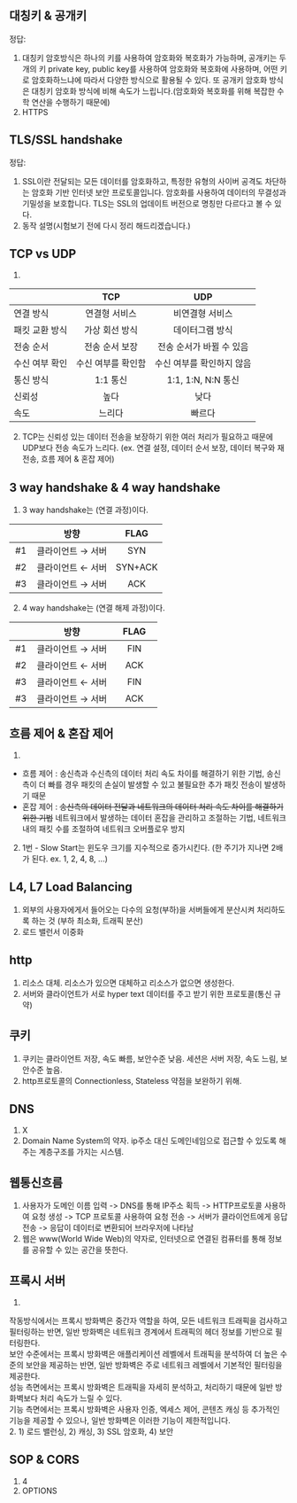 ## 대칭키 & 공개키
정답:
1. 대칭키 암호방식은 하나의 키를 사용하여 암호화와 복호화가 가능하며, 공개키는 두 개의 키 private key, public key를 사용하여 암호화와 복호화에 사용하며, 어떤 키로 암호화하느냐에 따라서 다양한 방식으로 활용될 수 있다. 또 공개키 암호화 방식은 대칭키 암호화 방식에 비해 속도가 느립니다.(암호화와 복호화를 위해 복잡한 수학 연산을 수행하기 때문에)
2. HTTPS

## TLS/SSL handshake
정답:
1. SSL이란 전달되는 모든 데이터를 암호화하고, 특정한 유형의 사이버 공격도 차단하는 암호화 기반 인터넷 보안 프로토콜입니다. 암호화를 사용하여 데이터의 무결성과 기밀성을 보호합니다. TLS는 SSL의 업데이트 버전으로 명칭만 다르다고 볼 수 있다.
2. 동작 설명(시험보기 전에 다시 정리 해드리겠습니다.)

## TCP vs UDP
1. 

||&nbsp;&nbsp;&nbsp;TCP&nbsp;&nbsp;&nbsp;|&nbsp;&nbsp;&nbsp;UDP&nbsp;&nbsp;&nbsp;|
|:-------------|:--------:|:--------:|
|연결 방식|연결형 서비스|비연결형 서비스|
|패킷 교환 방식|가상 회선 방식|데이터그램 방식|
|전송 순서|전송 순서 보장|전송 순서가 바뀔 수 있음|
|수신 여부 확인|수신 여부를 확인함|수신 여부를 확인하지 않음|
|통신 방식|1:1 통신|1:1, 1:N, N:N 통신|
|신뢰성|높다|낮다|
|속도|느리다|빠르다|
2. TCP는 신뢰성 있는 데이터 전송을 보장하기 위한 여러 처리가 필요하고 때문에 UDP보다 전송 속도가 느리다. (ex. 연결 설정, 데이터 순서 보장, 데이터 복구와 재전송, 흐름 제어 & 혼잡 제어)

## 3 way handshake & 4 way handshake
1. 3 way handshake는 (연결 과정)이다.

|&nbsp;&nbsp;&nbsp;&nbsp;&nbsp;&nbsp;|&nbsp;&nbsp;&nbsp;방향&nbsp;&nbsp;&nbsp;|&nbsp;&nbsp;&nbsp;FLAG&nbsp;&nbsp;&nbsp;|
|:--------:|:--------:|:--------:|
|#1|클라이언트 &rightarrow; 서버 |SYN|
|#2|클라이언트 &leftarrow; 서버 |SYN+ACK|
|#3|클라이언트 &rightarrow; 서버 |ACK|

2. 4 way handshake는 (연결 해제 과정)이다.

|&nbsp;&nbsp;&nbsp;&nbsp;&nbsp;&nbsp;|&nbsp;&nbsp;&nbsp;방향&nbsp;&nbsp;&nbsp;|&nbsp;&nbsp;&nbsp;FLAG&nbsp;&nbsp;&nbsp;|
|:--------:|:--------:|:--------:|
|#1|클라이언트 &rightarrow; 서버 |FIN|
|#2|클라이언트 &leftarrow; 서버 |ACK|
|#3|클라이언트 &leftarrow; 서버 |FIN|
|#3|클라이언트 &rightarrow; 서버 |ACK|

## 흐름 제어 & 혼잡 제어
1. 
- 흐름 제어 : 송신측과 수신측의 데이터 처리 속도 차이를 해결하기 위한 기법, 송신측이 더 빠를 경우 패킷의 손실이 발생할 수 있고 불필요한 추가 패킷 전송이 발생하기 때문
- 혼잡 제어 : ~~송신측의 데이터 전달과 네트워크의 데이터 처리 속도 차이를 해결하기 위한 기법~~ 네트워크에서 발생하는 데이터 혼잡을 관리하고 조절하는 기법, 네트워크 내의 패킷 수를 조절하여 네트워크 오버플로우 방지 
2. 1번 - Slow Start는 윈도우 크기를 지수적으로 증가시킨다. (한 주기가 지나면 2배가 된다. ex. 1, 2, 4, 8, ...)

## L4, L7 Load Balancing
1. 외부의 사용자에게서 들어오는 다수의 요청(부하)을 서버들에게 분산시켜 처리하도록 하는 것 (부하 최소화, 트래픽 분산)
2. 로드 밸런서 이중화

## http
1. 리소스 대체. 리소스가 있으면 대체하고 리소스가 없으면 생성한다.
2. 서버와 클라이언트가 서로 hyper text 데이터를 주고 받기 위한 프로토콜(통신 규약)

## 쿠키
1. 쿠키는 클라이언트 저장, 속도 빠름, 보안수준 낮음. 세션은 서버 저장, 속도 느림, 보안수준 높음.
2. http프로토콜의 Connectionless, Stateless 약점을 보완하기 위해.

## DNS
1. X
2. Domain Name System의 약자. ip주소 대신 도메인네임으로 접근할 수 있도록 해주는 계층구조를 가지는 시스템.

## 웹통신흐름
1. 사용자가 도메인 이름 입력 -> DNS를 통해 IP주소 획득 -> HTTP프로토콜 사용하여 요청 생성 -> TCP 프로토콜 사용하여 요청 전송 -> 서버가 클라이언트에게 응답 전송 -> 응답이 데이터로 변환되어 브라우저에 나타남
2. 웹은 www(World Wide Web)의 약자로, 인터넷으로 연결된 컴퓨터를 통해 정보를 공유할 수 있는 공간을 뜻한다.

## 프록시 서버
1. 
작동방식에서는 프록시 방화벽은 중간자 역할을 하여, 모든 네트워크 트래픽을 검사하고 필터링하는 반면, 일반 방화벽은 네트워크 경계에서 트래픽의 헤더 정보를 기반으로 필터링한다. <br/>
보안 수준에서는 프록시 방화벽은 애플리케이션 레벨에서 트래픽을 분석하여 더 높은 수준의 보안을 제공하는 반면, 일반 방화벽은 주로 네트워크 레벨에서 기본적인 필터링을 제공한다. <br/>
성능 측면에서는 프록시 방화벽은 트래픽을 자세히 분석하고, 처리하기 때문에 일반 방화벽보다 처리 속도가 느릴 수 있다. <br/>
기능 측면에서는 프록시 방화벽은 사용자 인증, 엑세스 제어, 콘텐츠 캐싱 등 추가적인 기능을 제공할 수 있으나, 일반 방화벽은 이러한 기능이 제한적입니다. <br/>
2. 1) 로드 밸런싱, 2) 캐싱, 3) SSL 암호화, 4) 보안

## SOP & CORS
1. 4
2. OPTIONS
